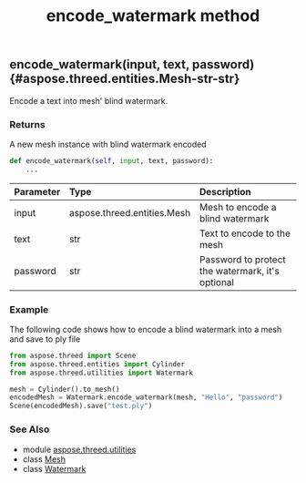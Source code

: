 ﻿---
title: encode_watermark method
second_title: Aspose.3D for Python via .NET API References
description: 
type: docs
weight: 30
url: /python-net/aspose.threed.utilities/watermark/encode_watermark/
is_root: false
---

## encode_watermark(input, text, password) {#aspose.threed.entities.Mesh-str-str}

Encode a text into mesh' blind watermark.


### Returns 


A new mesh instance with blind watermark encoded


```python
def encode_watermark(self, input, text, password):
    ...
```


| Parameter | Type | Description |
| :- | :- | :- |
| input | aspose.threed.entities.Mesh | Mesh to encode a blind watermark |
| text | str | Text to encode to the mesh |
| password | str | Password to protect the watermark, it's optional |

### Example 


The following code shows how to encode a blind watermark into a mesh and save to ply file

```python
from aspose.threed import Scene
from aspose.threed.entities import Cylinder
from aspose.threed.utilities import Watermark

mesh = Cylinder().to_mesh()
encodedMesh = Watermark.encode_watermark(mesh, "Hello", "password")
Scene(encodedMesh).save("test.ply")

```



### See Also
* module [aspose.threed.utilities](../../)
* class [Mesh](/3d/python-net/aspose.threed.entities/mesh)
* class [Watermark](/3d/python-net/aspose.threed.utilities/watermark)
